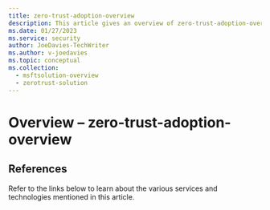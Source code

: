 ```yaml
---
title: zero-trust-adoption-overview
description: This article gives an overview of zero-trust-adoption-overview.
ms.date: 01/27/2023    
ms.service: security
author: JoeDavies-TechWriter
ms.author: v-joedavies
ms.topic: conceptual
ms.collection: 
  - msftsolution-overview
  - zerotrust-solution
---
```


# Overview – zero-trust-adoption-overview






## References

Refer to the links below to learn about the various services and technologies mentioned in this article.


